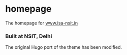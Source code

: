 # homepage
The homepage for www.isa-nsit.in

### Built at NSIT, Delhi

The original Hugo port of the theme has been modified.

